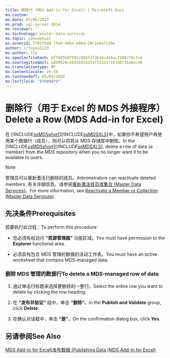 ```yaml
---
title: 删除行 (MDS Add-in for Excel) | Microsoft Docs
ms.custom: ''
ms.date: 03/06/2017
ms.prod: sql-server-2014
ms.reviewer: ''
ms.technology: master-data-services
ms.topic: conceptual
ms.assetid: 7791fbdd-7fed-44be-b0bd-20c1eba7239e
author: lrtoyou1223
ms.author: lle
ms.openlocfilehash: bf7605507592c884f3f261bcd28ac7308cf8cfcb
ms.sourcegitcommit: ad4d92dce894592a259721a1571b1d8736abacdb
ms.translationtype: MT
ms.contentlocale: zh-CN
ms.lasthandoff: 08/04/2020
ms.locfileid: "87689479"
---
```

# <a name="delete-a-row-mds-add-in-for-excel"></a><span data-ttu-id="34e74-102">删除行（用于 Excel 的 MDS 外接程序）</span><span class="sxs-lookup"><span data-stu-id="34e74-102">Delete a Row (MDS Add-in for Excel)</span></span>
  <span data-ttu-id="34e74-103">在 [!INCLUDE[ssMDSshort](../../includes/ssmdsshort-md.md)][!INCLUDE[ssMDSXLS](../../includes/ssmdsxls-md.md)]中，如果你不希望用户再使用某个数据行（成员），则可以将其从 MDS 存储库中删除。</span><span class="sxs-lookup"><span data-stu-id="34e74-103">In the [!INCLUDE[ssMDSshort](../../includes/ssmdsshort-md.md)][!INCLUDE[ssMDSXLS](../../includes/ssmdsxls-md.md)], delete a row of data (a member) from the MDS repository when you no longer want it to be available to users.</span></span>  
  
> [!NOTE]  
>  <span data-ttu-id="34e74-104">管理员可以重新激活已删除的成员。</span><span class="sxs-lookup"><span data-stu-id="34e74-104">Administrators can reactivate deleted members.</span></span> <span data-ttu-id="34e74-105">有关详细信息，请参阅[重新激活成员或集合 (Master Data Services)](../reactivate-a-member-or-collection-master-data-services.md)。</span><span class="sxs-lookup"><span data-stu-id="34e74-105">For more information, see [Reactivate a Member or Collection &#40;Master Data Services&#41;](../reactivate-a-member-or-collection-master-data-services.md).</span></span>  
  
## <a name="prerequisites"></a><span data-ttu-id="34e74-106">先决条件</span><span class="sxs-lookup"><span data-stu-id="34e74-106">Prerequisites</span></span>  
 <span data-ttu-id="34e74-107">若要执行此过程：</span><span class="sxs-lookup"><span data-stu-id="34e74-107">To perform this procedure:</span></span>  
  
-   <span data-ttu-id="34e74-108">您必须有权访问 **“资源管理器”** 功能区域。</span><span class="sxs-lookup"><span data-stu-id="34e74-108">You must have permission to the **Explorer** functional area.</span></span>  
  
-   <span data-ttu-id="34e74-109">必须具有包含 MDS 管理的数据的活动工作表。</span><span class="sxs-lookup"><span data-stu-id="34e74-109">You must have an active worksheet that contains MDS-managed data.</span></span>  
  
### <a name="to-delete-a-mds-managed-row-of-data"></a><span data-ttu-id="34e74-110">删除 MDS 管理的数据行</span><span class="sxs-lookup"><span data-stu-id="34e74-110">To delete a MDS-managed row of data</span></span>  
  
1.  <span data-ttu-id="34e74-111">通过单击行标题来选择要删除的一整行。</span><span class="sxs-lookup"><span data-stu-id="34e74-111">Select the entire row you want to delete by clicking the row heading.</span></span>  
  
2.  <span data-ttu-id="34e74-112">在 **“发布并验证”** 组中，单击 **“删除”**。</span><span class="sxs-lookup"><span data-stu-id="34e74-112">In the **Publish and Validate** group, click **Delete**.</span></span>  
  
3.  <span data-ttu-id="34e74-113">在确认对话框中，单击 **“是”**。</span><span class="sxs-lookup"><span data-stu-id="34e74-113">On the confirmation dialog box, click **Yes**.</span></span>  
  
## <a name="see-also"></a><span data-ttu-id="34e74-114">另请参阅</span><span class="sxs-lookup"><span data-stu-id="34e74-114">See Also</span></span>  
 [<span data-ttu-id="34e74-115">MDS Add-in for Excel&#41;发布数据 &#40;</span><span class="sxs-lookup"><span data-stu-id="34e74-115">Publishing Data &#40;MDS Add-in for Excel&#41;</span></span>](overview-importing-data-from-excel-mds-add-in-for-excel.md)  
  
  
